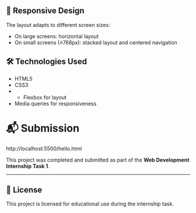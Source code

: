 
## 📱 Responsive Design

The layout adapts to different screen sizes:
- On large screens: horizontal layout
- On small screens (≤768px): stacked layout and centered navigation

## 🛠️ Technologies Used

- HTML5
- CSS3
- - Flexbox for layout
- Media queries for responsiveness

# 📬 Submission
http://localhost:5500/hello.html

This project was completed and submitted as part of the **Web Development Internship Task 1**.

---
## 📄 License

This project is licensed for educational use during the internship task.


